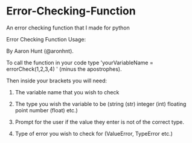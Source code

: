 # Error-Checking-Function
An error checking function that I made for python

Error Checking Function Usage:

By Aaron Hunt (@aronhnt).

To call the function in your code type 'yourVariableName = errorCheck(1,2,3,4) ' (minus the apostrophes).

Then inside your brackets you will need:

1) The variable name that you wish to check

2) The type you wish the variable to be (string (str) integer (int) floating    point number (float) etc.)

3) Prompt for the user if the value they enter is not of the correct type.

4) Type of error you wish to check for (ValueError, TypeError etc.)
